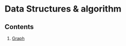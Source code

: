 # Data Structures & algorithm

## Contents

1. [Graph](./01-graph/01-intro-bfs-dfs/01-introduction.md)